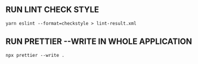 ## RUN LINT CHECK STYLE

    yarn eslint --format=checkstyle > lint-result.xml

## RUN PRETTIER --WRITE IN WHOLE APPLICATION

    npx prettier --write .
